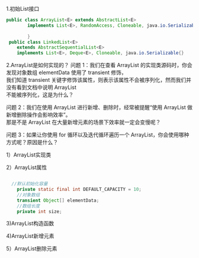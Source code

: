 1.初始List接口
```java
public class ArrayList<E> extends AbstractList<E>
        implements List<E>, RandomAccess, Cloneable, java.io.Serializable{
    
        }
 public class LinkedList<E>
    extends AbstractSequentialList<E>
    implements List<E>, Deque<E>, Cloneable, java.io.Serializable{}
```

2.ArrayList是如何实现的？
问题 1：我们在查看 ArrayList 的实现类源码时，你会发现对象数组 elementData 使用了 transient 修饰，  
我们知道 transient 关键字修饰该属性，则表示该属性不会被序列化，然而我们并没有看到文档中说明 ArrayList  
不能被序列化，这是为什么？

问题 2：我们在使用 ArrayList 进行新增、删除时，经常被提醒“使用 ArrayList 做新增删除操作会影响效率”。  
那是不是 ArrayList 在大量新增元素的场景下效率就一定会变慢呢？

问题 3：如果让你使用 for 循环以及迭代循环遍历一个 ArrayList，你会使用哪种方式呢？原因是什么？

1）ArrayList实现类

2）ArrayList属性
```java

  //默认初始化容量
    private static final int DEFAULT_CAPACITY = 10;
    //对象数组
    transient Object[] elementData; 
    //数组长度
    private int size;
 ```
3)ArrayList构造函数

4)ArrayList新增元素

5）ArrayList删除元素



        


